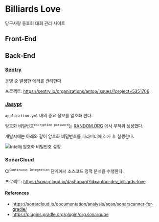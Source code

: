 # Billiards Love

당구사랑 동호회 대회 관리 사이트

## Front-End

## Back-End

### [Sentry](https://sentry.io/)

운영 중 발생한 에러를 관리한다.

프로젝트: https://sentry.io/organizations/antop/issues/?project=5351706

### [Jasypt](https://github.com/ulisesbocchio/jasypt-spring-boot)

`application.yml` 내의 중요 정보를 암호화 한다.

암호화 비밀번호<sup>`encryption password`</sup>는 [RANDOM.ORG](https://www.random.org/strings) 에서 무작위 생성했다.

개발시에는 아래와 같이 암호화 비밀번호를 파라미터에 추가 후 실행한다. 

![Intellij 암호화 비밀번호 설정](https://i.imgur.com/aXSRNu7.png)

### SonarCloud

CI<sup>`Continuous Integration`</sup> 단계에서 소스코드 정적 분석을 수행한다.

프로젝트: https://sonarcloud.io/dashboard?id=antop-dev_billiards-love

#### References

* https://sonarcloud.io/documentation/analysis/scan/sonarscanner-for-gradle/
* https://plugins.gradle.org/plugin/org.sonarqube

